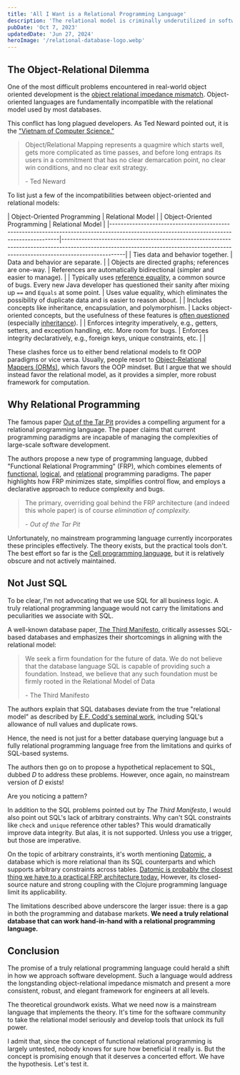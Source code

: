 ```yaml
---
title: 'All I Want is a Relational Programming Language'
description: 'The relational model is criminally underutilized in software development. Despite much theoretical discussion, no mainstream relational programming language exists. This needs to change if we want simpler, more robust software.'
pubDate: 'Oct 7, 2023'
updatedDate: 'Jun 27, 2024'
heroImage: '/relational-database-logo.webp'
---
```


## The Object-Relational Dilemma

One of the most difficult problems encountered in real-world object oriented development is the [object relational impedance mismatch](https://en.wikipedia.org/wiki/Object%E2%80%93relational_impedance_mismatch). Object-oriented languages are fundamentally incompatible with the relational model used by most databases.

This conflict has long plagued developers. As Ted Neward pointed out, it is the ["Vietnam of Computer Science."](https://www.odbms.org/wp-content/uploads/2013/11/031.01-Neward-The-Vietnam-of-Computer-Science-June-2006.pdf)

> Object/Relational Mapping represents a quagmire which starts well, gets more complicated as time passes, and before long entraps its users in a commitment that has no clear demarcation point, no clear win conditions, and no clear exit strategy.
>
> \- Ted Neward

To list just a few of the incompatibilities between object-oriented and relational models:

| Object-Oriented Programming                                                                                                              | Relational Model                                                                                                                                                                 |
| Object-Oriented Programming                                                                                                              | Relational Model                                                                                                                                                                 |
|------------------------------------------------------------------------------------------------------------------------------------------|----------------------------------------------------------------------------------------------------------------------------------------------------------------------------------|
| Ties data and behavior together.                                                                                                         | Data and behavior are separate.                                                                                                                          |
| Objects are directed graphs; references are one-way.                                                                                     | References are automatically bidirectional (simpler and easier to manage).                                                                                                         |
| Typically uses [reference equality](https://www.baeldung.com/java-equals-method-operator-difference), a common source of bugs. Every new Java developer has questioned their sanity after mixing up `==` and `Equals` at some point. | Uses value equality, which eliminates the possibility of duplicate data and is easier to reason about.                                                           |
| Includes concepts like inheritance, encapsulation, and polymorphism.                                                                     | Lacks object-oriented concepts, but the usefulness of these features is [often questioned](https://youtu.be/QM1iUe6IofM?si=NZ2rdzanJ4M9ZZJM) (especially [inheritance](https://en.wikipedia.org/wiki/Composition_over_inheritance)). |
| Enforces integrity imperatively, e.g., getters, setters, and exception handling, etc. More room for bugs.                                | Enforces integrity declaratively, e.g., foreign keys, unique constraints, etc.                                                                                                  |
                                                                                            |

These clashes force us to either bend relational models to fit OOP paradigms or vice versa. Usually, people resort to [Object-Relational Mappers (ORMs)](https://en.wikipedia.org/wiki/Object%E2%80%93relational_mapping), which favors the OOP mindset. But I argue that we should instead favor the relational model, as it provides a simpler, more robust framework for computation.

## Why Relational Programming

The famous paper [Out of the Tar Pit](https://curtclifton.net/papers/MoseleyMarks06a.pdf) provides a compelling argument for a relational programming language. The paper claims that current programming paradigms are incapable of managing the complexities of large-scale software development.

The authors propose a new type of programming language, dubbed "Functional Relational Programming" (FRP), which combines elements of [functional](https://en.wikipedia.org/wiki/Functional_programming), [logical](https://en.wikipedia.org/wiki/Logic_programming), and [relational](https://en.wikipedia.org/wiki/Relational_model) programming paradigms. The paper highlights how FRP minimizes state, simplifies control flow, and employs a declarative approach to reduce complexity and bugs.

> The primary, overriding goal behind the FRP architecture (and indeed this whole paper) is of course *elimination of complexity.*
>
> \- *Out of the Tar Pit*

Unfortunately, no mainstream programming language currently incorporates these principles effectively. The theory exists, but the practical tools don't. The best effort so far is the [Cell programming language](https://www.cell-lang.net/), but it is relatively obscure and not actively maintained.

## Not Just SQL

To be clear, I'm not advocating that we use SQL for all business logic. A truly relational programming language would not carry the limitations and peculiarities we associate with SQL.

A well-known database paper, [The Third Manifesto](https://www.dcs.warwick.ac.uk/~hugh/TTM/DTATRM.pdf), critically assesses SQL-based databases and emphasizes their shortcomings in aligning with the relational model:

> We seek a firm foundation for the future of data. We do not believe that the database language SQL is capable of providing such a foundation. Instead, we believe that any such foundation must be firmly rooted in the Relational Model of Data
>
> \- The Third Manifesto

The authors explain that SQL databases deviate from the true "relational model" as described by [E.F. Codd's seminal work](http://db.dobo.sk/wp-content/uploads/2015/11/Codd_1970_A_relational_model.pdf), including SQL's allowance of null values and duplicate rows.

Hence, the need is not just for a better database querying language but a fully relational programming language free from the limitations and quirks of SQL-based systems.

The authors then go on to propose a hypothetical replacement to SQL, dubbed *D* to address these problems. However, once again, no mainstream version of *D* exists!

Are you noticing a pattern?

In addition to the SQL problems pointed out by *The Third Manifesto*, I would also point out SQL's lack of arbitrary constraints. Why can't SQL constraints like `check` and `unique` reference other tables? This would dramatically improve data integrity. But alas, it is not supported. Unless you use a trigger, but those are imperative.

On the topic of arbitrary constraints, it's worth mentioning [Datomic](https://www.datomic.com/), a database which is more relational than its SQL counterparts and which supports arbitrary constraints across tables. [Datomic is probably the closest thing we have to a practical FRP architecture today.](https://www.youtube.com/watch?v=nbMMywfBXic) However, its closed-source nature and strong coupling with the Clojure programming language limit its applicability.

The limitations described above underscore the larger issue: there is a gap in both the programming and database markets. **We need a truly relational database that can work hand-in-hand with a relational programming language.**

## Conclusion

The promise of a truly relational programming language could herald a shift in how we approach software development. Such a language would address the longstanding object-relational impedance mismatch and present a more consistent, robust, and elegant framework for engineers at all levels.

The theoretical groundwork exists. What we need now is a mainstream language that implements the theory. It's time for the software community to take the relational model seriously and develop tools that unlock its full power.

I admit that, since the concept of functional relational programming is largely untested, nobody knows for sure how beneficial it really is. But the concept is promising enough that it deserves a concerted effort. We have the hypothesis. Let's test it.

